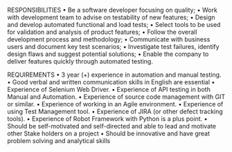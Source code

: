 RESPONSIBILITIES
• Be a software developer focusing on quality; 
• Work with development team to advise on testability of new features; 
• Design and develop automated functional and load tests; 
• Select tools to be used for validation and analysis of product features; 
• Follow the overall development process and methodology; 
• Communicate with business users and document key test scenarios; 
• Investigate test failures, identify design flaws and suggest potential solutions; • Enable the company to deliver features quickly through automated testing.


REQUIREMENTS 
• 3 year (+) experience in automation and manual testing. 
• Good verbal and written communication skills in English are essential
• Experience of Selenium Web Driver. 
• Experience of API testing in both Manual and Automation. 
• Experience of source code management with GIT or similar. 
• Experience of working in an Agile environment. 
• Experience of using Test Management tool. 
• Experience of JIRA (or other defect tracking tools). 
• Experience of Robot Framework with Python is a plus point. 
• Should be self-motivated and self-directed and able to lead and motivate other Stake holders on a project 
• Should be innovative and have great problem solving and analytical skills 
